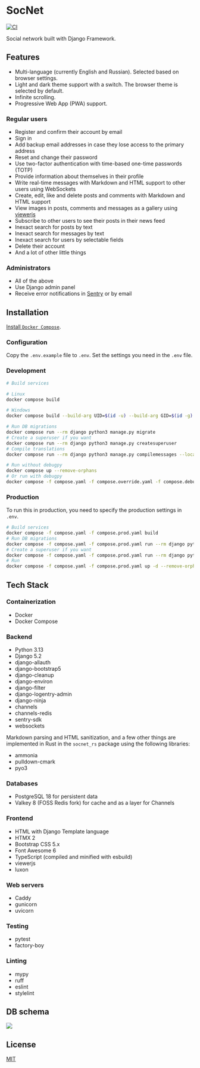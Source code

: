 # SocNet

[![CI](https://github.com/monosans/socnet/actions/workflows/ci.yml/badge.svg)](https://github.com/monosans/socnet/actions/workflows/ci.yml)

Social network built with Django Framework.

## Features

- Multi-language (currently English and Russian). Selected based on browser settings.
- Light and dark theme support with a switch. The browser theme is selected by default.
- Infinite scrolling.
- Progressive Web App (PWA) support.

### Regular users

- Register and confirm their account by email
- Sign in
- Add backup email addresses in case they lose access to the primary address
- Reset and change their password
- Use two-factor authentication with time-based one-time passwords (TOTP)
- Provide information about themselves in their profile
- Write real-time messages with Markdown and HTML support to other users using WebSockets
- Create, edit, like and delete posts and comments with Markdown and HTML support
- View images in posts, comments and messages as a gallery using [viewerjs](https://fengyuanchen.github.io/viewerjs/)
- Subscribe to other users to see their posts in their news feed
- Inexact search for posts by text
- Inexact search for messages by text
- Inexact search for users by selectable fields
- Delete their account
- And a lot of other little things

### Administrators

- All of the above
- Use Django admin panel
- Receive error notifications in [Sentry](https://sentry.io/) or by email

## Installation

[Install `Docker Compose`](https://docs.docker.com/compose/install/).

### Configuration

Copy the `.env.example` file to `.env`. Set the settings you need in the `.env` file.

### Development

```bash
# Build services

# Linux
docker compose build

# Windows
docker compose build --build-arg UID=$(id -u) --build-arg GID=$(id -g)

# Run DB migrations
docker compose run --rm django python3 manage.py migrate
# Create a superuser if you want
docker compose run --rm django python3 manage.py createsuperuser
# Compile translations
docker compose run --rm django python3 manage.py compilemessages --locale en --locale ru

# Run without debugpy
docker compose up --remove-orphans
# Or run with debugpy
docker compose -f compose.yaml -f compose.override.yaml -f compose.debug.yaml up --remove-orphans
```

### Production

To run this in production, you need to specify the production settings in `.env`.

```bash
# Build services
docker compose -f compose.yaml -f compose.prod.yaml build
# Run DB migrations
docker compose -f compose.yaml -f compose.prod.yaml run --rm django python3 manage.py migrate
# Create a superuser if you want
docker compose -f compose.yaml -f compose.prod.yaml run --rm django python3 manage.py createsuperuser
# Run
docker compose -f compose.yaml -f compose.prod.yaml up -d --remove-orphans
```

## Tech Stack

### Containerization

- Docker
- Docker Compose

### Backend

- Python 3.13
- Django 5.2
- django-allauth
- django-bootstrap5
- django-cleanup
- django-environ
- django-filter
- django-logentry-admin
- django-ninja
- channels
- channels-redis
- sentry-sdk
- websockets

Markdown parsing and HTML sanitization, and a few other things are implemented in Rust in the `socnet_rs` package using the following libraries:

- ammonia
- pulldown-cmark
- pyo3

### Databases

- PostgreSQL 18 for persistent data
- Valkey 8 (FOSS Redis fork) for cache and as a layer for Channels

### Frontend

- HTML with Django Template language
- HTMX 2
- Bootstrap CSS 5.x
- Font Awesome 6
- TypeScript (compiled and minified with esbuild)
- viewerjs
- luxon

### Web servers

- Caddy
- gunicorn
- uvicorn

### Testing

- pytest
- factory-boy

### Linting

- mypy
- ruff
- eslint
- stylelint

## DB schema

![](https://github.com/monosans/socnet/assets/76561516/f8d077b5-bb2c-4834-941e-3375ef56ba48)

## License

[MIT](LICENSE)
